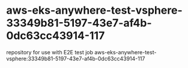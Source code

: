 # aws-eks-anywhere-test-vsphere-33349b81-5197-43e7-af4b-0dc63cc43914-117
repository for use with E2E test job aws-eks-anywhere-test-vsphere:33349b81-5197-43e7-af4b-0dc63cc43914-117
